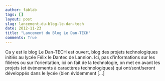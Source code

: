 ```yaml
---
author: fablab
tags: []
layout: post
slug: lancement-du-blog-le-dan-tech
date: 2012-11-23
title: "Lancement du Blog Le Dan-TECH"
comments: True
---
```

Ca y est le blog Le Dan-TECH est ouvert, blog des projets technologiques
initiés au lycée Félix le Dantec de Lannion. Ici, pas d'informations sur les
filières ou sur l'orientation, ici on fait de la technologie, on met en avant
les projets (et événements à caractères technologiques) qui ont/sont/seront
développés dans le lycée (bien évidemment […]


